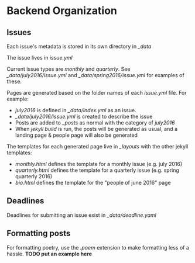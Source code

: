 
# Backend Organization

## Issues

Each issue's metadata is stored in its own directory in *_data*

The issue lives in *issue.yml*

Current issue types are *monthly* and *quarterly*. See *_data/july2016/issue.yml* and *_data/spring2016/issue.yml* for examples of these.

Pages are generated based on the folder names of each *issue.yml* file. For example:

- *july2016* is defined in *_data/index.yml* as an issue.
- *_data/july2016/issue.yml* is created to describe the issue
- Posts are added to *_posts* as normal with the category of *july2016*
- When *jekyll build* is run, the posts will be generated as usual, and a landing page & people page will also be generated

The templates for each generated page live in *_layouts* with the other jekyll templates:

- *monthly.html* defines the template for a monthly issue (e.g. july 2016)
- *quarterly.html* defines the template for a quarterly issue (e.g. spring quarterly 2016)
- *bio.html* defines the template for the "people of june 2016" page


## Deadlines

Deadlines for submitting an issue exist in *_data/deadline.yaml*


## Formatting posts

For formatting poetry, use the *.poem* extension to make formatting less of a hassle. **TODO put an example here**






